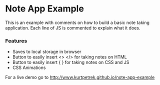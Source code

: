 # Note App Example

This is an example with comments on how to build a basic note taking application.  Each line of JS is commented to explain what it does.

### Features
* Saves to local storage in browser
* Button to easily insert <> </> for taking notes on HTML
* Button to easily insert { } for taking notes on CSS and JS
* CSS Animations

For a live demo go to http://www.kurtpetrek.github.io/note-app-example